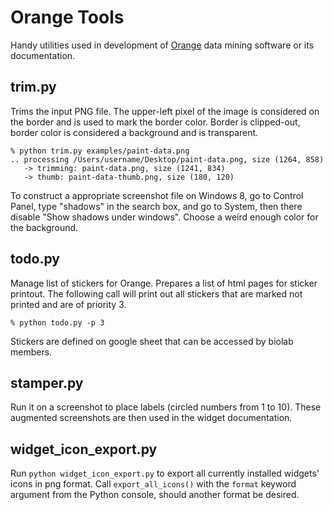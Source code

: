 Orange Tools
============

Handy utilities used in development of [Orange](http://orange.biolab.si) 
data mining software or its documentation. 

trim.py
-------
Trims the input PNG file. The upper-left pixel of the image is considered on
the border and is used to mark the border color. Border is clipped-out, border
color is considered a background and is transparent. 

    % python trim.py examples/paint-data.png
    .. processing /Users/username/Desktop/paint-data.png, size (1264, 858)
       -> trimming: paint-data.png, size (1241, 834)
       -> thumb: paint-data-thumb.png, size (180, 120)

To construct a appropriate screenshot file on Windows 8, go to Control Panel, 
type "shadows" in the search box, and go to System, then there disable 
"Show shadows under windows". Choose a weird enough color for the background.

todo.py
-------
Manage list of stickers for Orange. Prepares a list of html pages for sticker
printout. The following call will print out all stickers that are marked not
printed and are of priority 3.

    % python todo.py -p 3

Stickers are defined on google sheet that can be accessed by biolab members.

stamper.py
----------
Run it on a screenshot to place labels (circled numbers from 1 to 10).
These augmented screenshots are then used in the widget documentation.

widget\_icon\_export.py
---------------------
Run `python widget_icon_export.py` to export all currently installed widgets'
icons in png format. Call `export_all_icons()` with the `format` keyword argument
from the Python console, should another format be desired.
